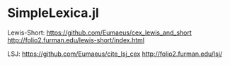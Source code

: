 # SimpleLexica.jl


Lewis-Short: https://github.com/Eumaeus/cex_lewis_and_short
http://folio2.furman.edu/lewis-short/index.html


LSJ: https://github.com/Eumaeus/cite_lsj_cex
http://folio2.furman.edu/lsj/